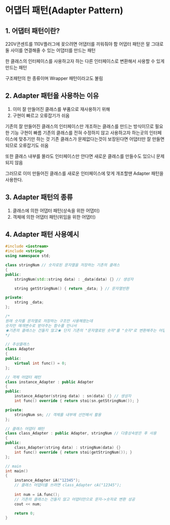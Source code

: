 # 어댑터 패턴(Adapter Pattern)

## 1. 어댑터 패턴이란?

220V콘센트를 110V플러그에 꽂으려면 어댑터를 끼워줘야 함
어댑터 패턴은 말 그대로 둘 사이를 연결해줄 수 있는 어댑터를 만드는 패턴

한 클래스의 인터페이스를 사용하고자 하는 다른 인터페이스로 변환해서 사용할 수 있게 만드는 패턴

구조패턴의 한 종류이며 Wrapper 패턴이라고도 불림


## 2. Adapter 패턴을 사용하는 이유

1) 이미 잘 만들어진 클래스를 부품으로 재사용하기 위해
2) 구현이 빠르고 오류잡기가 쉬움

기존의 잘 만들어진 클래스의 인터페이스만 개조하는 클래스를 만드는 방식이므로 필요한 기능 구현이 빠름
기존의 클래스를 전혀 수정하지 않고 사용하고자 하는곳의 인터페이스에 맞추기만 하는 것
기존 클래스가 문제없다는것이 보장된다면 어댑터만 잘 만들면 되므로 오류잡기도 쉬움

또한 클래스 내부를 몰라도 인터페이스만 안다면 새로운 클래스를 만들수도 있으니 문제되지 않음

그러므로 이미 만들어진 클래스를 새로운 인터페이스에 맞게 개조할땐 Adapter 패턴을 사용한다.


## 3. Adapter 패턴의 종류

1) 클래스에 의한 어댑터 패턴(상속을 위한 어댑터)
2) 객체에 의한 어댑터 패턴(위임을 위한 어댑터)


## 4. Adapter 패턴 사용예시

```C++
#include <iostream>
#include <string>
using namespace std;

class stringNum // 숫자로된 문자열을 저장하는 기존의 클래스
{
public:
	stringNum(std::string data) : _data(data) {} // 생성자

	string getStringNum() { return _data; } // 문자열반환

private:
	string _data;
};

/* 
원래 숫자를 문자열로 저장하는 구조만 사용해왔는데
숫자만 매개변수로 받아주는 함수를 만나서
★기존의 클래스는 건들지 않고★ 단지 기존의 "문자열로된 숫자"를 "숫자"로 변환해주는 어댑터 생성
*/

// 추상클래스
class Adapter
{
public:
	virtual int func() = 0;
};

// 객체 어댑터 패턴
class instance_Adapter : public Adapter 
{
public:
	instance_Adapter(string data) : sn(data) {} // 생성자
	int func() override { return stoi(sn.getStringNum()); }

private:
	stringNum sn; // 객체를 내부에 선언해서 활용
};

// 클래스 어댑터 패턴
class class_Adapter : public Adapter, stringNum // 다중상속받은 후 사용
{
public:
	class_Adapter(string data) : stringNum(data) {}
	int func() override { return stoi(getStringNum()); }
};

// main
int main()
{
	instance_Adapter iA("12345"); 
	// 클래스 어댑터를 쓰려면 class_Adapter cA("12345");
	
	int num = iA.func(); 
	// 기존의 클래스는 건들지 않고 어댑터만으로 문자->숫자로 변환 성공
	cout << num;

	return 0;
}
```